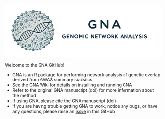 ![](https://github.com/GenomicNetworkAnalysis/GNA/blob/main/figures/GNAbanner_small.png)

Welcome to the GNA GitHub!
- GNA is an R package for performing network analysis of genetic overlap derived from GWAS summary statistics
- See the [GNA Wiki](https://github.com/GenomicNetworkAnalysis/GNA/wiki) for details on installing and running GNA
- Refer to the original GNA manuscript (doi) for more information about the method
- If using GNA, please cite the GNA manuscript (doi)
- If you are having trouble getting GNA to work, notice any bugs, or have any questions, please raise an [issue](https://github.com/GenomicNetworkAnalysis/GNA/issues) in this GitHub 
